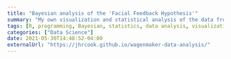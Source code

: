 ```yaml
---
title: "Bayesian analysis of the 'Facial Feedback Hypothesis'"
summary: "My own visualization and statistical analysis of the data from a replication study of this famous phsycology paper."
tags: [R, programming, Bayesian, statistics, data analysis, visualization]
categories: ["Data Science"]
date: 2021-05-30T14:48:52-04:00
externalUrl: "https://jhrcook.github.io/wagenmaker-data-analysis/"
---
```

